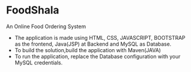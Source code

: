 # FoodShala
An Online Food Ordering System
* The application is made using HTML, CSS, JAVASCRIPT, BOOTSTRAP as the frontend, Java(JSP) at Backend and MySQL as Database.
* To build the solution,build the application with Maven(JAVA)
* To run the application, replace the Database configuration with your MySQL credentials. 
